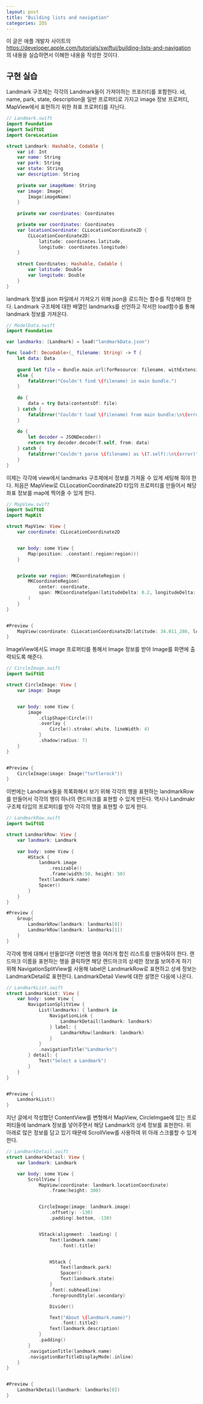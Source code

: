 ```yaml
---
layout: post
title: "Building lists and navigation"
categories: IOS
---
```

이 글은 애플 개발자 사이트의 https://developer.apple.com/tutorials/swiftui/building-lists-and-navigation 의 내용을 실습하면서 이해한 내용을 작성한 것이다.

## 구현 실습
Landmark 구조체는 각각의 Landmark들이 가져야하는 프포러티를 포함한다. id, name, park, state, description을 일반 프로퍼티로 가지고 image 정보 프로퍼티, MapView에서 표현하기 위한 좌표 프로퍼티를 지닌다.

```swift
// Landmark.swift
import Foundation
import SwiftUI
import CoreLocation

struct Landmark: Hashable, Codable {
	var id: Int
	var name: String
	var park: String
	var state: String
	var description: String
	
	private var imageName: String
	var image: Image{
		Image(imageName)
	}
	
    private var coordinates: Coordinates

    private var coordinates: Coordinates
	var locationCoordinate: CLLocationCoordinate2D {
		CLLocationCoordinate2D(
			latitude: coordinates.latitude,
			longitude: coordinates.longitude)
	}
	
	struct Coordinates: Hashable, Codable {
		var latitude: Double
		var longitude: Double
	}
}
```
landmark 정보를 json 파일에서 가져오기 위해 json을 로드하는 함수를 작성해야 한다. Landmark 구조체에 대한 배열인 landmarks를 선언하고 작서한 load함수를 통해 landmark 정보를 가져온다.
```swift
// ModelData.swift
import Foundation

var landmarks: [Landmark] = load("landmarkData.json")

func load<T: Decodable>(_ filename: String) -> T {
	let data: Data
	
	guard let file = Bundle.main.url(forResource: filename, withExtension: nil)
	else {
		fatalError("Couldn't find \(filename) in main bundle.")
	}
	
	do {
		data = try Data(contentsOf: file)
	} catch {
		fatalError("Couldn't load \(filename) from main bundle:\n\(error)")
	}
	
	do {
		let decoder = JSONDecoder()
		return try decoder.decode(T.self, from: data)
	} catch {
		fatalError("Couldn't parse \(filename) as \(T.self):\n\(error)")
	}
}
```
이제는 각각에 view에서 landmarks 구조체에서 정보를 가져올 수 있게 세팅해 줘야 한다. 처음은 MapView로 CLLocationCoordinate2D 타입의 프로퍼티를 만들어서 해당 좌표 정보를 map에 찍어줄 수 있게 한다.
```swift
// MapView.swift
import SwiftUI
import MapKit

struct MapView: View {
	var coordinate: CLLocationCoordinate2D


	var body: some View {
		Map(position: .constant(.region(region)))
	}


	private var region: MKCoordinateRegion {
		MKCoordinateRegion(
			center: coordinate,
			span: MKCoordinateSpan(latitudeDelta: 0.2, longitudeDelta: 0.2)
		)
	}
}


#Preview {
	MapView(coordinate: CLLocationCoordinate2D(latitude: 34.011_286, longitude: -116.166_868))
}
```
ImageView에서도 image 프로퍼티를 통해서 Image 정보를 받아 Image를 화면에 출력되도록 해준다.
```swift
// CircleImage.swift
import SwiftUI

struct CircleImage: View {
	var image: Image


	var body: some View {
		image
			.clipShape(Circle())
			.overlay {
				Circle().stroke(.white, lineWidth: 4)
			}
			.shadow(radius: 7)
	}
}


#Preview {
	CircleImage(image: Image("turtlerock"))
}

```
이번에는 Landmark들을 목록화해서 보기 위해 각각의 행을 표현하는 landmarkRow를 만들어서 각각의 행이 하나의 랜드마크를 표현할 수 있게 만든다. 역시나 Landmakr 구조체 타입의 프로퍼티를 받아 각각의 행을 표현할 수 있게 한다.
```swift
// LandmarkRow.swift
import SwiftUI

struct LandmarkRow: View {
	var landmark: Landmark
	
    var body: some View {
		HStack {
			landmark.image
				.resizable()
				.frame(width:50, height: 50)
			Text(landmark.name)
			Spacer()
		}
    }
}

#Preview {
	Group{
		LandmarkRow(landmark: landmarks[0])
		LandmarkRow(landmark: landmarks[1])
	}
}
```
각각에 행에 대해서 만들었다면 이번엔 행을 여러개 합친 리스트를 만들어줘야 한다. 랜드마크 이름을 표현하는 행을 클릭하면 해당 랜드마크의 상세한 정보를 보여주게 하기 위해 NavigationSplitView를 사용해 label은 LandmarkRow로 표현하고 상세 정보는 LandmarkDetail로 표현한다. LandmarkDetail View에 대한 설명은 다음에 나온다.
```swift
// LandmarkList.swift
struct LandmarkList: View {
	var body: some View {
		NavigationSplitView {
			List(landmarks) { landmark in
				NavigationLink {
					LandmarkDetail(landmark: landmark)
				} label: {
					LandmarkRow(landmark: landmark)
				}
			}
			.navigationTitle("Landmarks")
		} detail: {
			Text("Select a Landmark")
		}
	}
}


#Preview {
	LandmarkList()
}
```
지난 글에서 작성했던 ContentView를 변형해서 MapView, CircleImgae에 있는 프로퍼티들에 landmark 정보를 넣어주면서 해당 Landmark의 상세 정보를 표현한다. 위 아래로 많은 정보를 담고 있기 때문에 ScrollView를 사용하여 위 아래 스크롤할 수 있게 한다.
```swift
// LandmarkDetail.swift
struct LandmarkDetail: View {
	var landmark: Landmark

	var body: some View {
		ScrollView {
			MapView(coordinate: landmark.locationCoordinate)
				.frame(height: 300)


			CircleImage(image: landmark.image)
				.offset(y: -130)
				.padding(.bottom, -130)


			VStack(alignment: .leading) {
				Text(landmark.name)
					.font(.title)


				HStack {
					Text(landmark.park)
					Spacer()
					Text(landmark.state)
				}
				.font(.subheadline)
				.foregroundStyle(.secondary)

				Divider()

				Text("About \(landmark.name)")
					.font(.title2)
				Text(landmark.description)
			}
			.padding()
		}
		.navigationTitle(landmark.name)
		.navigationBarTitleDisplayMode(.inline)
	}
}


#Preview {
	LandmarkDetail(landmark: landmarks[0])
}

```
